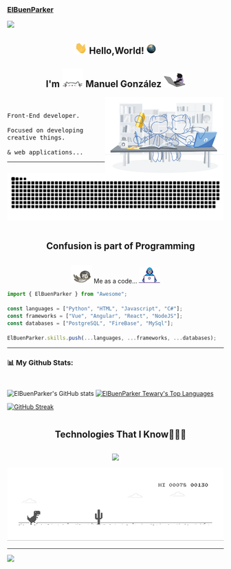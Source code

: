 
###   [ElBuenParker](http://elbuenparker.github.io/parkerweb/)
<img src="https://user-images.githubusercontent.com/73097560/115834477-dbab4500-a447-11eb-908a-139a6edaec5c.gif">

<h2 align="center">
  <img alt="Hello" src="https://raw.githubusercontent.com/dev-akshat/archive/main/images/gifs/others/Hi.gif" width="29px"> 
  Hello,World!
  <img alt="Earth" src="https://raw.githubusercontent.com/dev-akshat/archive/main/images/gifs/others/earth.gif" width="24px"/>
</h2>

<h2 align="center">
    I'm
    <img alt="popup_cat" src="https://raw.githubusercontent.com/dev-akshat/archive/main/images/gifs/others/giphy.webp" width="50">
    Manuel González
    <img alt="dev_cat" src="https://raw.githubusercontent.com/dev-akshat/archive/main/images/gifs/others/dev_cat.gif" width="50"> 
</h2>

<img width="55%" align="right" alt="Bootcamp" src="https://raw.githubusercontent.com/dev-akshat/archive/main/images/svgs/full/workbench.svg"/>

<p align="left">
  <samp>
    <br><br>
    Front-End developer.
    <br><br>
   	Focused on developing creative things.
    <br><br> 
    & web applications...
  </samp>
</p>

<hr/>

<!--- snake -->
<div align="center">
  <img  src="https://github.com/1999AZZAR/1999AZZAR/blob/readme/resources/img/grid-snake.svg"
       alt="snake" /></a>
</div>
<!--h2 without bottom border-->
<div id="user-content-toc">
  <ul align="center">
    <summary><h2 style="display: inline-block">Confusion is part of Programming</h2></summary>
  </ul>
</div>

<p align="center">
  <img src="https://raw.githubusercontent.com/dev-akshat/archive/main/images/gifs/others/astro_cat.webp" width="50">
  Me as a code... 
  <img src="https://raw.githubusercontent.com/dev-akshat/archive/main/images/gifs/others/dev_boy.gif" width="50">
</p>

```javascript
import { ElBuenParker } from "Awesome";

const languages = ["Python", "HTML", "Javascript", "C#"];
const frameworks = ["Vue", "Angular", "React", "NodeJS"];
const databases = ["PostgreSQL", "FireBase", "MySql"];

ElBuenParker.skills.push(...languages, ...frameworks, ...databases);
```

<hr/>

### 📊 My Github Stats:
<br/>

![ElBuenParker's GitHub stats](https://github-readme-stats.vercel.app/api?username=ElBuenParker&show_icons=true&theme=radical) <a href="https://github.com/ElBuenParker/github-readme-stats"><img alt="ElBuenParker Tewary's Top Languages" src="https://github-readme-stats.vercel.app/api/top-langs/?username=ElBuenParker&langs_count=8&count_private=true&layout=compact&theme=react&hide_border=true&bg_color=0D1117" /></a>

[![GitHub Streak](https://github-readme-streak-stats.herokuapp.com?user=ElBuenParker&theme=radical&hide_border=true&date_format=M%20j%5B%2C%20Y%5D)](https://git.io/streak-stats)
<br>

<!--h1 without bottom border-->
<div id="user-content-toc">
  <ul align="center">
    <summary><h2 style="display: inline-block">Technologies That I Know👨🏻‍💻</h2></summary>
  </ul>
</div>
<!--tech stack icons-->
<p align="center">
  <a href="https://skillicons.dev">
    <img src="https://skillicons.dev/icons?i=git,css,figma,firebase,github,html,js,mysql,nodejs,py,react,tailwind,vscode&perline=14" />
  </a>
</p>
<img src="https://raw.githubusercontent.com/wangningkai/wangningkai/master/assets/dino.gif">

-----
<!--horizontal divider(gradiant)-->
<img src="https://user-images.githubusercontent.com/73097560/115834477-dbab4500-a447-11eb-908a-139a6edaec5c.gif">

